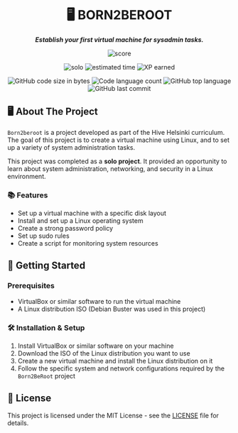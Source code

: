 <h1 align="center">
	🖥️ BORN2BEROOT
</h1>

<p align="center">
	<b><i>Establish your first virtual machine for sysadmin tasks.</i></b><br>
</p>

<p align="center">
    <img alt="score" src="https://img.shields.io/badge/score-100%2F100-brightgreen" />
<p align="center">
    <img alt="solo" src="https://img.shields.io/badge/solo-yellow" />
    <img alt="estimated time" src="https://img.shields.io/badge/time%20spent-40%20hours-blue" />
    <img alt="XP earned" src="https://img.shields.io/badge/XP%20earned-577-orange" />
<p align="center">
	<img alt="GitHub code size in bytes" src="https://img.shields.io/github/languages/code-size/lkilpela/born2beroot?color=lightblue" />
	<img alt="Code language count" src="https://img.shields.io/github/languages/count/lkilpela/born2beroot?color=yellow" />
	<img alt="GitHub top language" src="https://img.shields.io/github/languages/top/lkilpela/born2beroot?color=blue" />
	<img alt="GitHub last commit" src="https://img.shields.io/github/last-commit/lkilpela/born2beroot?color=green" />
</p>

## 🖥️ About The Project

`Born2beroot` is a project developed as part of the Hive Helsinki curriculum. The goal of this project is to create a virtual machine using Linux, and to set up a variety of system administration tasks.

This project was completed as a **solo project**. It provided an opportunity to learn about system administration, networking, and security in a Linux environment.

### 📚 Features

* Set up a virtual machine with a specific disk layout
* Install and set up a Linux operating system
* Create a strong password policy
* Set up sudo rules
* Create a script for monitoring system resources

## 🏁 Getting Started

### Prerequisites

* VirtualBox or similar software to run the virtual machine
* A Linux distribution ISO (Debian Buster was used in this project)

### 🛠️ Installation & Setup

1. Install VirtualBox or similar software on your machine
2. Download the ISO of the Linux distribution you want to use
3. Create a new virtual machine and install the Linux distribution on it
4. Follow the specific system and network configurations required by the `Born2BeRoot` project

## 📝 License

This project is licensed under the MIT License - see the [LICENSE](https://github.com/yourusername/Born2BeRoot/blob/main/LICENSE) file for details.
